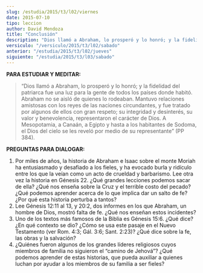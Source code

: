 ```yaml
---
slug: /estudia/2015/t3/l02/viernes
date: 2015-07-10
tipo: leccion
author: David Mendoza
title: "Conclusión"
description: "Dios llamó a Abraham, lo prosperó y lo honró; y la fidelidad del patriarca fue una luz para la gente de todos los países donde habitó. Abraham no se aisló de quienes lo rodeaban. Mantuvo relaciones amistosas con los reyes de las naciones circundantes, y fue tratado por algunos de ellos con gran respeto..."
versiculo: "/versiculo/2015/t3/l02/sabado"
anterior: "/estudia/2015/t3/l02/jueves"
siguiente: "/estudia/2015/t3/l03/sabado"
---
```


**PARA ESTUDIAR Y MEDITAR:**

> “Dios llamó a Abraham, lo prosperó y lo honró; y la fidelidad del patriarca fue una luz para la gente de todos los países donde habitó. Abraham no se aisló de quienes lo rodeaban. Mantuvo relaciones amistosas con los reyes de las naciones circundantes, y fue tratado por algunos de ellos con gran respeto; su integridad y desinterés, su valor y benevolencia, representaron el carácter de Dios. A Mesopotamia, a Canaán, a Egipto y hasta a los habitantes de Sodoma, el Dios del cielo se les reveló por medio de su representante” (PP 384).

**PREGUNTAS PARA DIALOGAR:**

1. Por miles de años, la historia de Abraham e Isaac sobre el monte Moriah ha entusiasmado y desafiado a los fieles, y ha evocado burla y ridículo entre los que la veían como un acto de crueldad y barbarismo. Lee otra vez la historia en Génesis 22. ¿Qué grandes lecciones podemos sacar de ella? ¿Qué nos enseña sobre la Cruz y el terrible costo del pecado? ¿Qué podemos aprender acerca de lo que implica dar un salto de fe? ¿Por qué esta historia perturba a tantos?
2. Lee Génesis 12:11 al 13, y 20:2, dos informes en los que Abraham, un hombre de Dios, mostró falta de fe. ¿Qué nos enseñan estos incidentes?
3. Uno de los textos más famosos de la Biblia es Génesis 15:6. ¿Qué dice? ¿En qué contexto se dio? ¿Cómo se usa este pasaje en el Nuevo Testamento (ver Rom. 4:3; Gál. 3:6; Sant. 2:23)? ¿Qué dice sobre la fe, las obras y la salvación?
4. ¿Quiénes fueron algunos de los grandes líderes religiosos cuyos miembros de familia no siguieron el “camino de Jehová”? ¿Qué podemos aprender de estas historias, que pueda auxiliar a quienes luchan por ayudar a los miembros de su familia a ser fieles?
